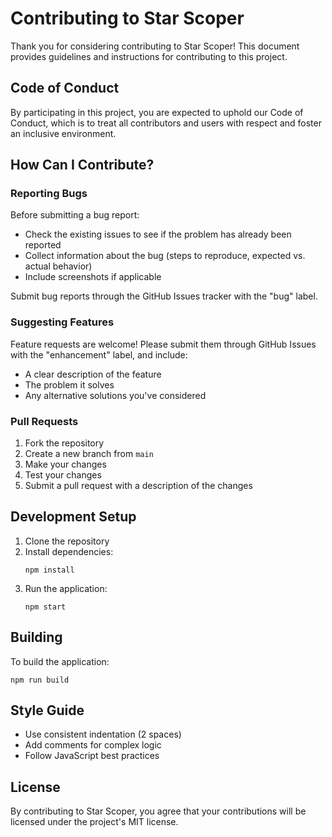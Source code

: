 # Contributing to Star Scoper

Thank you for considering contributing to Star Scoper! This document provides guidelines and instructions for contributing to this project.

## Code of Conduct

By participating in this project, you are expected to uphold our Code of Conduct, which is to treat all contributors and users with respect and foster an inclusive environment.

## How Can I Contribute?

### Reporting Bugs

Before submitting a bug report:

- Check the existing issues to see if the problem has already been reported
- Collect information about the bug (steps to reproduce, expected vs. actual behavior)
- Include screenshots if applicable

Submit bug reports through the GitHub Issues tracker with the "bug" label.

### Suggesting Features

Feature requests are welcome! Please submit them through GitHub Issues with the "enhancement" label, and include:

- A clear description of the feature
- The problem it solves
- Any alternative solutions you've considered

### Pull Requests

1. Fork the repository
2. Create a new branch from `main`
3. Make your changes
4. Test your changes
5. Submit a pull request with a description of the changes

## Development Setup

1. Clone the repository
2. Install dependencies:
   ```
   npm install
   ```
3. Run the application:
   ```
   npm start
   ```

## Building

To build the application:

```
npm run build
```

## Style Guide

- Use consistent indentation (2 spaces)
- Add comments for complex logic
- Follow JavaScript best practices

## License

By contributing to Star Scoper, you agree that your contributions will be licensed under the project's MIT license.
